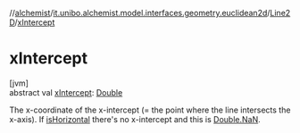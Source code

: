 //[alchemist](../../../index.md)/[it.unibo.alchemist.model.interfaces.geometry.euclidean2d](../index.md)/[Line2D](index.md)/[xIntercept](x-intercept.md)

# xIntercept

[jvm]\
abstract val [xIntercept](x-intercept.md): [Double](https://kotlinlang.org/api/latest/jvm/stdlib/kotlin/-double/index.html)

The x-coordinate of the x-intercept (= the point where the line intersects the x-axis). If [isHorizontal](is-horizontal.md) there's no x-intercept and this is [Double.NaN](https://kotlinlang.org/api/latest/jvm/stdlib/kotlin/-double/-na-n.html).
